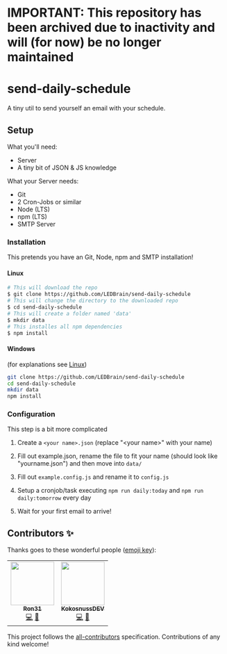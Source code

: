 # IMPORTANT: This repository has been archived due to inactivity and will (for now) be no longer maintained

# send-daily-schedule

A tiny util to send yourself an email with your schedule.

## Setup

What you'll need:

- Server
- A tiny bit of JSON & JS knowledge

What your Server needs:

- Git
- 2 Cron-Jobs or similar
- Node (LTS)
- npm (LTS)
- SMTP Server

### Installation

This pretends you have an Git, Node, npm and SMTP installation!

#### Linux

```bash
# This will download the repo
$ git clone https://github.com/LEDBrain/send-daily-schedule
# This will change the directory to the downloaded repo
$ cd send-daily-schedule
# This will create a folder named 'data'
$ mkdir data
# This installes all npm dependencies
$ npm install
```

#### Windows

(for explanations see [Linux](#Linux))

```bash
git clone https://github.com/LEDBrain/send-daily-schedule
cd send-daily-schedule
mkdir data
npm install
```

### Configuration

This step is a bit more complicated

1. Create a `<your name>.json` (replace "\<your name>" with your name)

2. Fill out example.json, rename the file to fit your name (should look like "yourname.json") and then move into `data/`

3. Fill out `example.config.js` and rename it to `config.js`

4. Setup a cronjob/task executing `npm run daily:today` and `npm run daily:tomorrow` every day

5. Wait for your first email to arrive!


## Contributors ✨

Thanks goes to these wonderful people ([emoji key](https://allcontributors.org/docs/en/emoji-key)):

<!-- ALL-CONTRIBUTORS-LIST:START - Do not remove or modify this section -->
<!-- prettier-ignore-start -->
<!-- markdownlint-disable -->
<table>
  <tr>
    <td align="center"><a href="https://github.com/Ron31"><img src="https://avatars0.githubusercontent.com/u/30264441?v=4" width="100px;" alt=""/><br /><sub><b>Ron31</b></sub></a><br /><a href="https://github.com/LEDBrain/send-daily-schedule/commits?author=Ron31" title="Code">💻</a> <a href="#maintenance-Ron31" title="Maintenance">🚧</a></td>
    <td align="center"><a href="https://teamcoffee.codes"><img src="https://avatars3.githubusercontent.com/u/42553393?v=4" width="100px;" alt=""/><br /><sub><b>KokosnussDEV</b></sub></a><br /><a href="https://github.com/LEDBrain/send-daily-schedule/commits?author=KokosnussDEV" title="Code">💻</a> <a href="https://github.com/LEDBrain/send-daily-schedule/pulls?q=is%3Apr+reviewed-by%3AKokosnussDEV" title="Reviewed Pull Requests">👀</a></td>
  </tr>
</table>

<!-- markdownlint-enable -->
<!-- prettier-ignore-end -->
<!-- ALL-CONTRIBUTORS-LIST:END -->

This project follows the [all-contributors](https://github.com/all-contributors/all-contributors) specification. Contributions of any kind welcome!

